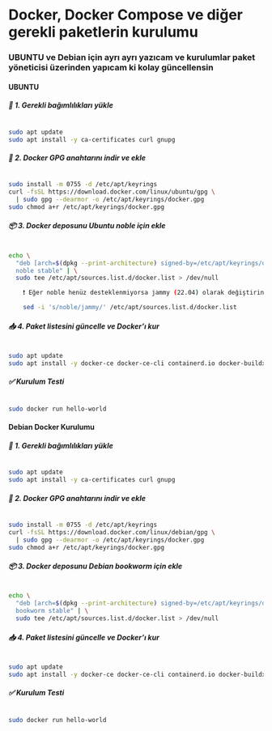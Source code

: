 # Docker, Docker Compose ve diğer gerekli paketlerin kurulumu

### UBUNTU ve Debian için ayrı ayrı yazıcam ve kurulumlar paket yöneticisi üzerinden yapıcam ki kolay güncellensin

#### UBUNTU

##### 🔧 1. Gerekli bağımlılıkları yükle
``` bash

sudo apt update
sudo apt install -y ca-certificates curl gnupg
```

 ##### 🔐 2. Docker GPG anahtarını indir ve ekle
``` bash

sudo install -m 0755 -d /etc/apt/keyrings
curl -fsSL https://download.docker.com/linux/ubuntu/gpg \
  | sudo gpg --dearmor -o /etc/apt/keyrings/docker.gpg
sudo chmod a+r /etc/apt/keyrings/docker.gpg
```
##### 📦 3. Docker deposunu Ubuntu noble için ekle
``` bash

echo \
  "deb [arch=$(dpkg --print-architecture) signed-by=/etc/apt/keyrings/docker.gpg] https://download.docker.com/linux/ubuntu \
  noble stable" | \
  sudo tee /etc/apt/sources.list.d/docker.list > /dev/null

    ❗ Eğer noble henüz desteklenmiyorsa jammy (22.04) olarak değiştirin:

    sed -i 's/noble/jammy/' /etc/apt/sources.list.d/docker.list
```
##### 📥 4. Paket listesini güncelle ve Docker’ı kur
``` bash

sudo apt update
sudo apt install -y docker-ce docker-ce-cli containerd.io docker-buildx-plugin docker-compose-plugin
```


##### ✅ Kurulum Testi
``` bash

sudo docker run hello-world
```

#### Debian Docker Kurulumu

##### 🔧 1. Gerekli bağımlılıkları yükle
``` bash

sudo apt update
sudo apt install -y ca-certificates curl gnupg
```
##### 🔐 2. Docker GPG anahtarını indir ve ekle
``` bash

sudo install -m 0755 -d /etc/apt/keyrings
curl -fsSL https://download.docker.com/linux/debian/gpg \
  | sudo gpg --dearmor -o /etc/apt/keyrings/docker.gpg
sudo chmod a+r /etc/apt/keyrings/docker.gpg
```
 ##### 📦 3. Docker deposunu Debian bookworm için ekle
``` bash

echo \
  "deb [arch=$(dpkg --print-architecture) signed-by=/etc/apt/keyrings/docker.gpg] https://download.docker.com/linux/debian \
  bookworm stable" | \
  sudo tee /etc/apt/sources.list.d/docker.list > /dev/null
```
##### 📥 4. Paket listesini güncelle ve Docker’ı kur
``` bash

sudo apt update
sudo apt install -y docker-ce docker-ce-cli containerd.io docker-buildx-plugin docker-compose-plugin
```
##### ✅ Kurulum Testi
``` bash

sudo docker run hello-world
```